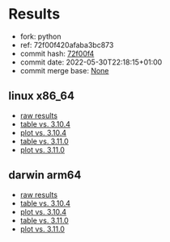 # Results

- fork: python
- ref: 72f00f420afaba3bc873
- commit hash: [72f00f4](https://github.com/python/cpython/commit/72f00f4)
- commit date: 2022-05-30T22:18:15+01:00
- commit merge base: [None](https://github.com/python/cpython/commit/None)

## linux x86_64

- [raw results](bm-20220530-linux-x86_64-python-main-3.11.0b2-72f00f4.json)
- [table vs. 3.10.4](bm-20220530-linux-x86_64-python-main-3.11.0b2-72f00f4-vs-3.10.4.md)
- [plot vs. 3.10.4](bm-20220530-linux-x86_64-python-main-3.11.0b2-72f00f4-vs-3.10.4.png)
- [table vs. 3.11.0](bm-20220530-linux-x86_64-python-main-3.11.0b2-72f00f4-vs-3.11.0.md)
- [plot vs. 3.11.0](bm-20220530-linux-x86_64-python-main-3.11.0b2-72f00f4-vs-3.11.0.png)

## darwin arm64

- [raw results](bm-20220530-darwin-arm64-python-72f00f420afaba3bc873-3.11.0b2-72f00f4.json)
- [table vs. 3.10.4](bm-20220530-darwin-arm64-python-72f00f420afaba3bc873-3.11.0b2-72f00f4-vs-3.10.4.md)
- [plot vs. 3.10.4](bm-20220530-darwin-arm64-python-72f00f420afaba3bc873-3.11.0b2-72f00f4-vs-3.10.4.png)
- [table vs. 3.11.0](bm-20220530-darwin-arm64-python-72f00f420afaba3bc873-3.11.0b2-72f00f4-vs-3.11.0.md)
- [plot vs. 3.11.0](bm-20220530-darwin-arm64-python-72f00f420afaba3bc873-3.11.0b2-72f00f4-vs-3.11.0.png)

